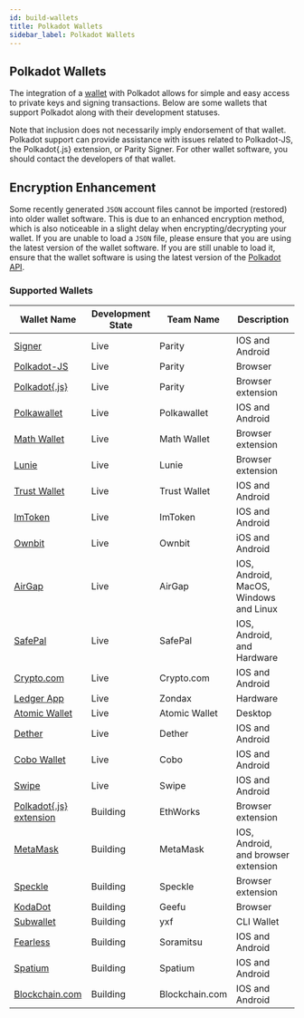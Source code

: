 ```yaml
---
id: build-wallets
title: Polkadot Wallets
sidebar_label: Polkadot Wallets
---
```


## Polkadot Wallets

The integration of a [wallet](https://wiki.polkadot.network/docs/en/glossary#wallet) with Polkadot
allows for simple and easy access to private keys and signing transactions. Below are some wallets
that support Polkadot along with their development statuses.

Note that inclusion does not necessarily imply endorsement of that wallet. Polkadot support can
provide assistance with issues related to Polkadot-JS, the Polkadot{.js} extension, or Parity
Signer. For other wallet software, you should contact the developers of that wallet.

## Encryption Enhancement

Some recently generated `JSON` account files cannot be imported (restored) into older wallet
software. This is due to an enhanced encryption method, which is also noticeable in a slight delay
when encrypting/decrypting your wallet. If you are unable to load a `JSON` file, please ensure that
you are using the latest version of the wallet software. If you are still unable to load it, ensure
that the wallet software is using the latest version of the
[Polkadot API](https://polkadot.js.org/api/).

### Supported Wallets

| Wallet Name                                                        | Development State | Team Name      | Description                            |
| ------------------------------------------------------------------ | ----------------- | -------------- | -------------------------------------- |
| [Signer](https://www.parity.io/signer/)                            | Live              | Parity         | IOS and Android                        |
| [Polkadot-JS](https://polkadot.js.org/apps/#/accounts)             | Live              | Parity         | Browser                                |
| [Polkadot{.js}](https://github.com/polkadot-js/extension)          | Live              | Parity         | Browser extension                      |
| [Polkawallet](https://polkawallet.io/)                             | Live              | Polkawallet    | IOS and Android                        |
| [Math Wallet](https://www.mathwallet.org/kusama-wallet/en/)        | Live              | Math Wallet    | Browser extension                      |
| [Lunie](https://lunie.io/)                                         | Live              | Lunie          | Browser extension                      |
| [Trust Wallet](https://trustwallet.com/)                           | Live              | Trust Wallet   | IOS and Android                        |
| [ImToken](https://token.im/)                                       | Live              | ImToken        | IOS and Android                        |
| [Ownbit](https://ownbit.io/)                                       | Live              | Ownbit         | iOS and Android                        |
| [AirGap](https://airgap.it/)                                       | Live              | AirGap         | IOS, Android, MacOS, Windows and Linux |
| [SafePal](https://www.safepal.io/download)                         | Live              | SafePal        | IOS, Android, and Hardware             |
| [Crypto.com](https://crypto.com/en/index.html)                     | Live              | Crypto.com     | IOS and Android                        |
| [Ledger App](https://zondax.ch/kusama.html#overview)               | Live              | Zondax         | Hardware                               |
| [Atomic Wallet](https://atomicwallet.io)                           | Live              | Atomic Wallet  | Desktop                                |
| [Dether](https://dether.io/)                                       | Live              | Dether         | IOS and Android                        |
| [Cobo Wallet](https://cobo.com/)                                   | Live              | Cobo           | IOS and Android                        |
| [Swipe](https://swipe.io/)                                         | Live              | Swipe          | IOS and Android                        |
| [Polkadot{.js} extension](https://github.com/EthWorks/extension)   | Building          | EthWorks       | Browser extension                      |
| [MetaMask](https://metamask.io/index.html)                         | Building          | MetaMask       | IOS, Android, and browser extension    |
| [Speckle](https://github.com/GetSpeckle/speckle-browser-extension) | Building          | Speckle        | Browser extension                      |
| [KodaDot](https://kodadot.netlify.app/#/accounts)                  | Building          | Geefu          | Browser                                |
| [Subwallet](https://github.com/yxf/subwallet)                      | Building          | yxf            | CLI Wallet                             |
| [Fearless](https://soramitsu.co.jp/fearless)                       | Building          | Soramitsu      | IOS and Android                        |
| [Spatium](https://spatium.net/)                                    | Building          | Spatium        | IOS and Android                        |
| [Blockchain.com](https://www.blockchain.com/)                      | Building          | Blockchain.com | IOS and Android                        |
